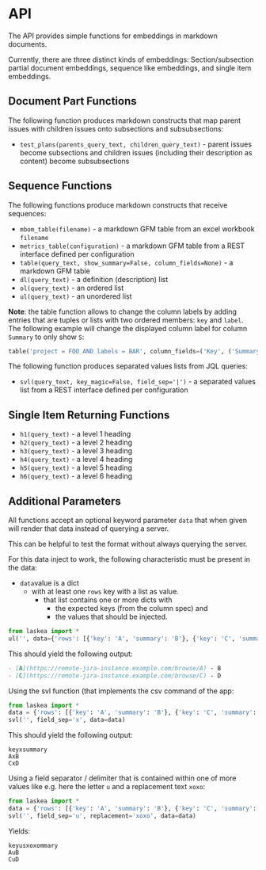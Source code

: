 # API

The API provides simple functions for embeddings in markdown documents.

Currently, there are three distinct kinds of embeddings: Section/subsection partial document embeddings, sequence like embeddings, and single item embeddings.

## Document Part Functions

The following function produces markdown constructs that map parent issues with children issues onto subsections and subsubsections:

* `test_plans(parents_query_text, children_query_text)` - parent issues become subsections and children issues (including their description as content) become subsubsections

## Sequence Functions

The following functions produce markdown constructs that receive sequences:

* `mbom_table(filename)` - a markdown GFM table from an excel workbook `filename`
* `metrics_table(configuration)` - a markdown GFM table from a REST interface defined per configuration
* `table(query_text, show_summary=False, column_fields=None)` - a markdown GFM table
* `dl(query_text)` - a definition (description) list
* `ol(query_text)` - an ordered list
* `ul(query_text)` - an unordered list

**Note**: the table function allows to change the column labels by adding entries that are tuples or lists with two ordered members: `key` and `label`. 
The following example will change the displayed column label for column `Summary` to only show `S`:

```python
table('project = FOO AND labels = BAR', column_fields=('Key', ('Summary', 'S'), 'Baz', 'Quux'))
```

The following function produces separated values lists from JQL queries:

* `svl(query_text, key_magic=False, field_sep='|')` - a separated values list from a REST interface defined per configuration

## Single Item Returning Functions

* `h1(query_text)` - a level 1 heading
* `h2(query_text)` - a level 2 heading
* `h3(query_text)` - a level 3 heading
* `h4(query_text)` - a level 4 heading
* `h5(query_text)` - a level 5 heading
* `h6(query_text)` - a level 6 heading

## Additional Parameters

All functions accept an optional keyword parameter `data` that when given will render that data instead of querying a server.

This can be helpful to test the format without always querying the server.

For this data inject to work, the following characteristic must be present in the data:

* `data`value is a dict
    * with at least one `rows` key with a list as value.
        * that list contains one or more dicts with 
            * the expected keys (from the column spec) and
            * the values that should be injected.

```python
from laskea import *
ul('', data={'rows': [{'key': 'A', 'summary': 'B'}, {'key': 'C', 'summary': 'D'}]})
```

This should yield the following output:

```markdown
- [A](https://remote-jira-instance.example.com/browse/A) - B
- [C](https://remote-jira-instance.example.com/browse/C) - D

```

Using the svl function (that implements the csv command of the app:

```python
from laskea import *
data = {'rows': [{'key': 'A', 'summary': 'B'}, {'key': 'C', 'summary': 'D'}]}
svl('', field_sep='x', data=data)
```

This should yield the following output:

```csv
keyxsummary
AxB
CxD

```

Using a field separator / delimiter that is contained within one of more values
like e.g. here the letter `u` and a replacement text `xoxo`:

```python
from laskea import *
data = {'rows': [{'key': 'A', 'summary': 'B'}, {'key': 'C', 'summary': 'D'}]}
svl('', field_sep='u', replacement='xoxo', data=data)
```

Yields:

```csv
keyusxoxommary
AuB
CuD

```
